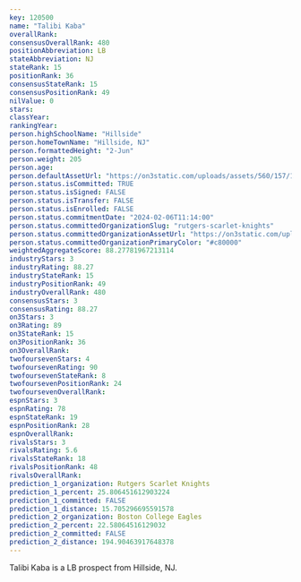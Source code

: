 ```yaml
---
key: 120500
name: "Talibi Kaba"
overallRank: 
consensusOverallRank: 480
positionAbbreviation: LB
stateAbbreviation: NJ
stateRank: 15
positionRank: 36
consensusStateRank: 15
consensusPositionRank: 49
nilValue: 0
stars: 
classYear: 
rankingYear: 
person.highSchoolName: "Hillside"
person.homeTownName: "Hillside, NJ"
person.formattedHeight: "2-Jun"
person.weight: 205
person.age: 
person.defaultAssetUrl: "https://on3static.com/uploads/assets/560/157/157560.png"
person.status.isCommitted: TRUE
person.status.isSigned: FALSE
person.status.isTransfer: FALSE
person.status.isEnrolled: FALSE
person.status.commitmentDate: "2024-02-06T11:14:00"
person.status.committedOrganizationSlug: "rutgers-scarlet-knights"
person.status.committedOrganizationAssetUrl: "https://on3static.com/uploads/assets/161/150/150161.svg"
person.status.committedOrganizationPrimaryColor: "#c80000"
weightedAggregateScore: 88.27781967213114
industryStars: 3
industryRating: 88.27
industryStateRank: 15
industryPositionRank: 49
industryOverallRank: 480
consensusStars: 3
consensusRating: 88.27
on3Stars: 3
on3Rating: 89
on3StateRank: 15
on3PositionRank: 36
on3OverallRank: 
twofoursevenStars: 4
twofoursevenRating: 90
twofoursevenStateRank: 8
twofoursevenPositionRank: 24
twofoursevenOverallRank: 
espnStars: 3
espnRating: 78
espnStateRank: 19
espnPositionRank: 28
espnOverallRank: 
rivalsStars: 3
rivalsRating: 5.6
rivalsStateRank: 18
rivalsPositionRank: 48
rivalsOverallRank: 
prediction_1_organization: Rutgers Scarlet Knights
prediction_1_percent: 25.806451612903224
prediction_1_committed: FALSE
prediction_1_distance: 15.705296695591578
prediction_2_organization: Boston College Eagles
prediction_2_percent: 22.58064516129032
prediction_2_committed: FALSE
prediction_2_distance: 194.90463917648378
---
```

Talibi Kaba is a LB prospect from Hillside, NJ.